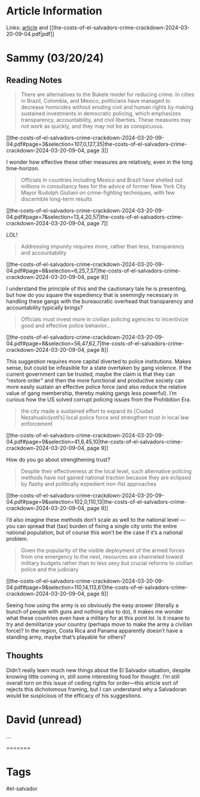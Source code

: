 # Article Information

Links: [article](https://www.foreignaffairs.com/central-america/bukele-costs-salvadors-crime-crackdown) and [[the-costs-of-el-salvadors-crime-crackdown-2024-03-20-09-04.pdf|pdf]]
# Sammy (03/20/24)

## Reading Notes

> There are alternatives to the Bukele model for reducing crime. In cities in Brazil, Colombia, and Mexico, politicians have managed to decrease homicides without eroding civil and human rights by making sustained investments in democratic policing, which emphasizes transparency, accountability, and civil liberties. These measures may not work as quickly, and they may not be as conspicuous.

[[the-costs-of-el-salvadors-crime-crackdown-2024-03-20-09-04.pdf#page=3&selection=107,0,127,35|the-costs-of-el-salvadors-crime-crackdown-2024-03-20-09-04, page 3]]

I wonder how effective these other measures are relatively, even in the long time-horizon.

>  Officials in countries including Mexico and Brazil have shelled out millions in consultancy fees for the advice of former New York City Mayor Rudolph Giuliani on crime-fighting techniques, with few discernible long-term results

[[the-costs-of-el-salvadors-crime-crackdown-2024-03-20-09-04.pdf#page=7&selection=13,4,20,57|the-costs-of-el-salvadors-crime-crackdown-2024-03-20-09-04, page 7]]

LOL!

> Addressing impunity requires more, rather than less, transparency and accountability

[[the-costs-of-el-salvadors-crime-crackdown-2024-03-20-09-04.pdf#page=8&selection=6,25,7,37|the-costs-of-el-salvadors-crime-crackdown-2024-03-20-09-04, page 8]]

I understand the principle of this and the cautionary tale he is presenting, but how do you square the expediency that is seemingly necessary in handling these gangs with the bureaucratic overhead that transparency and accountability typically brings?

> Officials must invest more in civilian policing agencies to incentivize good and effective police behavior…

[[the-costs-of-el-salvadors-crime-crackdown-2024-03-20-09-04.pdf#page=8&selection=56,47,62,7|the-costs-of-el-salvadors-crime-crackdown-2024-03-20-09-04, page 8]]

This suggestion requires more capital diverted to police institutions. Makes sense, but could be infeasible for a state overtaken by gang violence. If the current government can be trusted, maybe the claim is that they can “restore order” and then the more functional and productive society can more easily sustain an effective police force (and also reduce the relative value of gang membership, thereby making gangs less powerful). I’m curious how the US solved corrupt policing issues from the Prohibition Era.

> the city made a sustained effort to expand its \[Ciudad Nezahualcóyotl’s\] local police force and strengthen trust in local law enforcement

[[the-costs-of-el-salvadors-crime-crackdown-2024-03-20-09-04.pdf#page=9&selection=41,6,45,10|the-costs-of-el-salvadors-crime-crackdown-2024-03-20-09-04, page 9]]

How do you go about strengthening trust?

> Despite their effectiveness at the local level, such alternative policing methods have not gained national traction because they are eclipsed by flashy and politically expedient iron-fist approaches

[[the-costs-of-el-salvadors-crime-crackdown-2024-03-20-09-04.pdf#page=9&selection=102,0,110,13|the-costs-of-el-salvadors-crime-crackdown-2024-03-20-09-04, page 9]]

I’d also imagine these methods don’t scale as well to the national level — you can spread that (tax) burden of fixing a single city onto the entire national population, but of course this won’t be the case if it’s a national problem.

>  Given the popularity of the visible deployment of the armed forces from one emergency to the next, resources are channeled toward military budgets rather than to less sexy but crucial reforms to civilian police and the judiciary

[[the-costs-of-el-salvadors-crime-crackdown-2024-03-20-09-04.pdf#page=9&selection=110,14,113,61|the-costs-of-el-salvadors-crime-crackdown-2024-03-20-09-04, page 9]]

Seeing how using the army is so obviously the easy answer (literally a bunch of people with guns and nothing else to do), it makes me wonder what these countries even have a military for at this point lol. Is it insane to try and demilitarize your country (perhaps move to make the army a civilian force)? In the region, Costa Rica and Panama apparently doesn’t have a standing army, maybe that’s playable for others?

## Thoughts

Didn’t really learn much new things about the El Salvador situation, despite knowing little coming in, still some interesting food for thought. I’m still overall torn on this issue of ceding rights for order—this article sort of rejects this dichotomous framing, but I can understand why a Salvadoran would be suspicious of the efficacy of his suggestions.
# David (unread)

...

=======
# Tags

#el-salvador